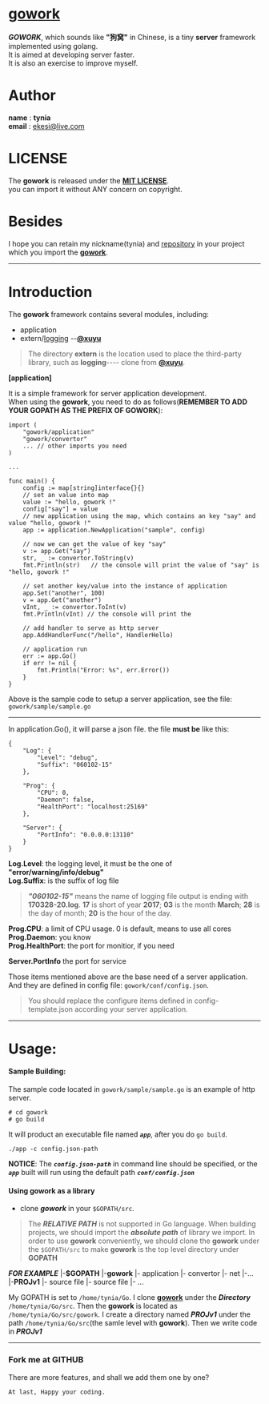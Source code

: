 # [gowork](https://github.com/tynia/gowork.git)
***GOWORK***, which sounds like **"狗窝"** in Chinese, is a tiny **server** framework implemented using golang.  
It is aimed at developing server faster.  
It is also an exercise to improve myself.  

# Author
**name**  : **tynia**  
**email** : [ekesi@live.com](ekesi@live.com)

# LICENSE
The **gowork** is released under the [**MIT LICENSE**](http://opensource.org/licenses/mit-license.php).  
you can import it without ANY concern on copyright.  

# Besides
I hope you can retain my nickname(tynia) and [repository](https://github.com/tynia/gowork) in your project which you import the [**gowork**](https://github.com/tynia/gowork).  

---
# Introduction
The **gowork** framework contains several modules, including:
- application 
- extern/[logging](https://github.com/xuyu/logging)   --[**@xuyu**](https://github.com/xuyu) 
> The directory **extern** is the location used to place the third-party library, such as **logging**---- clone from [**@xuyu**](https://github.com/xuyu/logging.git).

**[application]** 

It is a simple framework for server application development.  
When using the **gowork**, you need to do as follows(**REMEMBER TO ADD YOUR GOPATH AS THE PREFIX OF GOWORK**):
```
import (
    "gowork/application"
    "gowork/convertor"
    ... // other imports you need
)

...

func main() {
    config := map[string]interface{}{}
    // set an value into map
    value := "hello, gowork !"
    config["say"] = value
    // new application using the map, which contains an key "say" and value "hello, gowork !"
    app := application.NewApplication("sample", config)

    // now we can get the value of key "say"
    v := app.Get("say")
    str, _ := convertor.ToString(v) 
    fmt.Println(str)   // the console will print the value of "say" is "hello, gowork !"

    // set another key/value into the instance of application
    app.Set("another", 100)
    v = app.Get("another")
    vInt, _ := convertor.ToInt(v)
    fmt.Println(vInt) // the console will print the

    // add handler to serve as http server
    app.AddHandlerFunc("/hello", HandlerHello)

    // application run
    err := app.Go()
    if err != nil {
	    fmt.Println("Error: %s", err.Error())
    }
}
``` 
Above is the sample code to setup a server application, see the file: ```gowork/sample/sample.go```  

---
In application.Go(), it will parse a json file. the file **must be** like this: 
```
{
	"Log": {
		"Level": "debug",
		"Suffix": "060102-15"
	},
	
	"Prog": {
		"CPU": 0,
		"Daemon": false,
		"HealthPort": "localhost:25169"
	},
	
	"Server": {
		"PortInfo": "0.0.0.0:13110"
	}
}
```
**Log.Level**: the logging level, it must be the one of **"error/warning/info/debug"**  
**Log.Suffix**: is the suffix of log file  
> ***"060102-15"*** means the name of logging file output is ending with **170328-20.log**.
**17** is short of year **2017**;
**03** is the month **March**;
**28** is the day of month;
**20** is the hour of the day. 

**Prog.CPU**: a limit of CPU usage. 0 is default, means to use all cores  
**Prog.Daemon**: you know  
**Prog.HealthPort**: the port for monitior, if you need  

**Server.PortInfo** the port for service 

Those items mentioned above are the base need of a server application. And they are defined in config file: ```gowork/conf/config.json```.
> You should replace the configure items defined in config-template.json according your server application. 

---
# Usage:
#### Sample Building:
The sample code located in ```gowork/sample/sample.go``` is an example of http server.

```
# cd gowork
# go build
```

It will product an executable file named ***```app```***, after you do ```go build```.

```
./app -c config.json-path
```

**NOTICE**: The ***```config.json-path```*** in command line should be specified, or the ***```app```*** built will run using the default path ***```conf/config.json```***

#### Using **gowork** as a library
* clone ***gowork*** in your ```$GOPATH/src```.
> The ***RELATIVE PATH*** is not supported in Go language. When building projects, we should import the ***absolute path*** of library we import. In order to use **gowork** conveniently, we should clone the **gowork** under the ```$GOPATH/src``` to make **gowork** is the top level directory under **GOPATH**

***FOR EXAMPLE***
|-**$GOPATH**
  |-**gowork**
    |- application
    |- convertor
    |- net
    |-...
  |-**PROJv1**
    |- source file
    |- source file
    |- ...

My GOPATH is set to ```/home/tynia/Go```.
I clone [**gowork**](https://github.com/tynia/gowork) under the ***Directory*** ```/home/tynia/Go/src```.
Then the **gowork** is located as ```/home/tynia/Go/src/gowork```.
I create a directory named ***PROJv1*** under the path ```/home/tynia/Go/src```(the samle level with **gowork**). Then we write code in ***PROJv1***

---------------------------
### Fork me at GITHUB
There are more features, and shall we add them one by one?

```At last, Happy your coding.```
